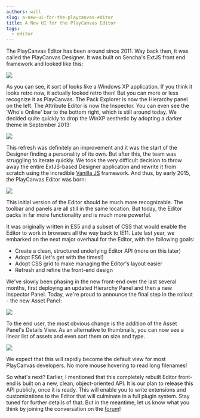 ```yaml
---
authors: will
slug: a-new-ui-for-the-playcanvas-editor
title: A New UI for the PlayCanvas Editor
tags:
  - editor
---
```


The PlayCanvas Editor has been around since 2011. Way back then, it was called the PlayCanvas Designer. It was built on Sencha's ExtJS front end framework and looked like this:

[![](/img/designer-extjs.png)](/img/designer-extjs.png)

<!-- truncate -->

As you can see, it sort of looks like a Windows XP application. If you think it looks retro now, it actually looked retro then! But you can more or less recognize it as PlayCanvas. The Pack Explorer is now the Hierarchy panel on the left. The Attribute Editor is now the Inspector. You can even see the 'Who's Online' bar to the bottom right, which is still around today. We decided quite quickly to drop the WinXP aesthetic by adopting a darker theme in September 2013:

[![](/img/designer-extjs-dark.png)](/img/designer-extjs-dark.png)

This refresh was definitely an improvement and it was the start of the Designer finding a personality of its own. But after this, the team was struggling to iterate quickly. We took the very difficult decision to throw away the entire ExtJS-based Designer application and rewrite it from scratch using the incredible [Vanilla JS](http://vanilla-js.com/) framework. And thus, by early 2015, the PlayCanvas Editor was born:

[![](/img/editor-new-car.png)](/img/editor-new-car.png)

This initial version of the Editor should be much more recognizable. The toolbar and panels are all still in the same location. But today, the Editor packs in far more functionality and is much more powerful.

It was originally written in ES5 and a subset of CSS that would enable the Editor to work in browsers all the way back to IE11. Late last year, we embarked on the next major overhaul for the Editor, with the following goals:

- Create a clean, structured underlying Editor API (more on this later)
- Adopt ES6 (let's get with the times!)
- Adopt CSS grid to make managing the Editor's layout easier
- Refresh and refine the front-end design

We've slowly been phasing in the new front-end over the last several months, first deploying an updated Hierarchy Panel and then a new Inspector Panel. Today, we're proud to announce the final step in the rollout - the new Asset Panel:

[![](/img/editor-new-casino.png)](/img/editor-new-casino.png)

To the end user, the most obvious change is the addition of the Asset Panel's Details View. As an alternative to thumbnails, you can now see a linear list of assets and even sort them on size and type.

![](/img/detailsview.gif)

We expect that this will rapidly become the default view for most PlayCanvas developers. No more mouse hovering to read long filenames!

So what's next? Earlier, I mentioned that this completely rebuilt Editor front-end is built on a new, clean, object-oriented API. It is our plan to release this API publicly, once it is ready. This will enable you to write extensions and customizations to the Editor that will culminate in a full plugin system. Stay tuned for further details of that. But in the meantime, let us know what you think by joining the conversation on the [forum](https://forum.playcanvas.com/)!
